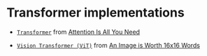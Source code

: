 # Transformer implementations


- [`Transformer`](https://github.com/tgadeliya/readable_implementations/blob/main/src/readable_implementations/models/Transformer.py) from [Attention Is All You Need](https://arxiv.org/abs/1706.03762)

- [`Vision Transformer (ViT)`](https://github.com/tgadeliya/readable_implementations/blob/main/src/readable_implementations/models/VisionTransformer.py) from [An Image is Worth 16x16 Words](https://arxiv.org/abs/2010.11929) 
